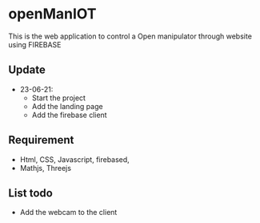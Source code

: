 # openManIOT
This is the web application to control a Open manipulator through website using FIREBASE

## Update 
- 23-06-21: 
    - Start the project
    - Add the landing page
    - Add the firebase client


## Requirement
- Html, CSS, Javascript, firebased,
- Mathjs, Threejs

## List todo
- Add the webcam to the client


